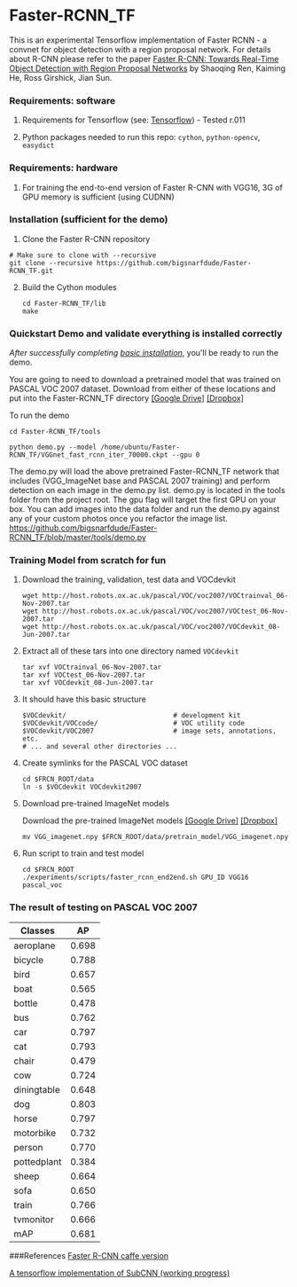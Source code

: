 # Faster-RCNN_TF

This is an experimental Tensorflow implementation of Faster RCNN - a convnet for object detection with a region proposal network.
For details about R-CNN please refer to the paper [Faster R-CNN: Towards Real-Time Object Detection with Region Proposal Networks](http://arxiv.org/pdf/1506.01497v3.pdf) by Shaoqing Ren, Kaiming He, Ross Girshick, Jian Sun.


### Requirements: software

1. Requirements for Tensorflow (see: [Tensorflow](https://www.tensorflow.org/)) - Tested r.011

2. Python packages needed to run this repo: `cython`, `python-opencv`, `easydict`

### Requirements: hardware

1. For training the end-to-end version of Faster R-CNN with VGG16, 3G of GPU memory is sufficient (using CUDNN)

### Installation (sufficient for the demo)

1. Clone the Faster R-CNN repository
  ```Shell
  # Make sure to clone with --recursive
  git clone --recursive https://github.com/bigsnarfdude/Faster-RCNN_TF.git
  ```

2. Build the Cython modules
    ```Shell
    cd Faster-RCNN_TF/lib
    make
    ```

### Quickstart Demo and validate everything is installed correctly

*After successfully completing [basic installation](#installation-sufficient-for-the-demo)*, you'll be ready to run the demo.

You are going to need to download a pretrained model that was trained on PASCAL VOC 2007 dataset. Download from either of these locations and put into the Faster-RCNN_TF directory [[Google Drive]](https://drive.google.com/open?id=0ByuDEGFYmWsbZ0EzeUlHcGFIVWM) [[Dropbox]](https://www.dropbox.com/s/cfz3blmtmwj6bdh/VGGnet_fast_rcnn_iter_70000.ckpt?dl=0)

To run the demo
```Shell
cd Faster-RCNN_TF/tools

python demo.py --model /home/ubuntu/Faster-RCNN_TF/VGGnet_fast_rcnn_iter_70000.ckpt --gpu 0

```

The demo.py will load the above pretrained Faster-RCNN_TF network that includes (VGG_ImageNet base and PASCAL 2007 training) and perform detection on each image in the demo.py list. demo.py is located in the tools folder from the project root. The gpu flag will target the first GPU on your box. You can add images into the data folder and run the demo.py against any of your custom photos once you refactor the image list. https://github.com/bigsnarfdude/Faster-RCNN_TF/blob/master/tools/demo.py

### Training Model from scratch for fun
1. Download the training, validation, test data and VOCdevkit

	```Shell
	wget http://host.robots.ox.ac.uk/pascal/VOC/voc2007/VOCtrainval_06-Nov-2007.tar
	wget http://host.robots.ox.ac.uk/pascal/VOC/voc2007/VOCtest_06-Nov-2007.tar
	wget http://host.robots.ox.ac.uk/pascal/VOC/voc2007/VOCdevkit_08-Jun-2007.tar
	```

2. Extract all of these tars into one directory named `VOCdevkit`

	```Shell
	tar xvf VOCtrainval_06-Nov-2007.tar
	tar xvf VOCtest_06-Nov-2007.tar
	tar xvf VOCdevkit_08-Jun-2007.tar
	```

3. It should have this basic structure

	```Shell
  	$VOCdevkit/                           # development kit
  	$VOCdevkit/VOCcode/                   # VOC utility code
  	$VOCdevkit/VOC2007                    # image sets, annotations, etc.
  	# ... and several other directories ...
  	```

4. Create symlinks for the PASCAL VOC dataset

	```Shell
    cd $FRCN_ROOT/data
    ln -s $VOCdevkit VOCdevkit2007
    ```
    
5. Download pre-trained ImageNet models

   Download the pre-trained ImageNet models [[Google Drive]](https://drive.google.com/open?id=0ByuDEGFYmWsbNVF5eExySUtMZmM) [[Dropbox]](https://www.dropbox.com/s/po2kzdhdgl4ix55/VGG_imagenet.npy?dl=0)
   
   	```Shell
    mv VGG_imagenet.npy $FRCN_ROOT/data/pretrain_model/VGG_imagenet.npy
    ```

6. Run script to train and test model
	```Shell
	cd $FRCN_ROOT
	./experiments/scripts/faster_rcnn_end2end.sh GPU_ID VGG16 pascal_voc
	```

### The result of testing on PASCAL VOC 2007 

| Classes       | AP     |
|-------------|--------|
| aeroplane   | 0.698 |
| bicycle     | 0.788 |
| bird        | 0.657 |
| boat        | 0.565 |
| bottle      | 0.478 |
| bus         | 0.762 |
| car         | 0.797 |
| cat         | 0.793 |
| chair       | 0.479 |
| cow         | 0.724 |
| diningtable | 0.648 |
| dog         | 0.803 |
| horse       | 0.797 |
| motorbike   | 0.732 |
| person      | 0.770 |
| pottedplant | 0.384 |
| sheep       | 0.664 |
| sofa        | 0.650 |
| train       | 0.766 |
| tvmonitor   | 0.666 |
| mAP        | 0.681 |


###References
[Faster R-CNN caffe version](https://github.com/rbgirshick/py-faster-rcnn)

[A tensorflow implementation of SubCNN (working progress)](https://github.com/yuxng/SubCNN_TF)

